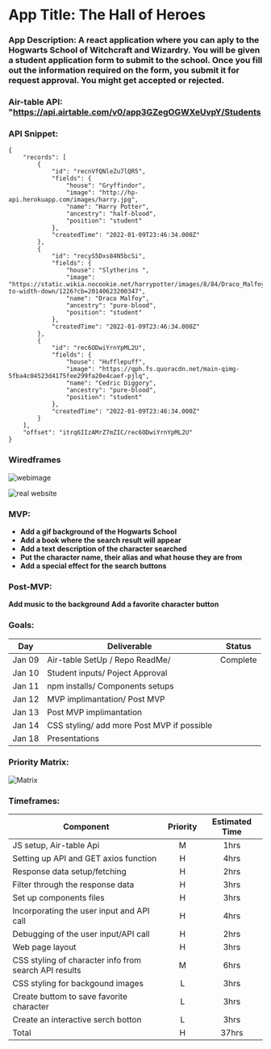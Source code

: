 # App Title: The Hall of Heroes

### App Description: A react application where you can aply to the Hogwarts School of Witchcraft and Wizardry. You will be given a student application form to submit to the school. Once you fill out the information required on the form, you submit it for request approval. You might get accepted or rejected. 

### Air-table API: "https://api.airtable.com/v0/app3GZegOGWXeUvpY/Students

### API Snippet:

```
{
    "records": [
        {
            "id": "recnVfQNleZu7lQR5",
            "fields": {
                "house": "Gryffindor",
                "image": "http://hp-api.herokuapp.com/images/harry.jpg",
                "name": "Harry Potter",
                "ancestry": "half-blood",
                "position": "student"
            },
            "createdTime": "2022-01-09T23:46:34.000Z"
        },
        {
            "id": "recyS5Dxs84N5bcSi",
            "fields": {
                "house": "Slytherins ",
                "image": "https://static.wikia.nocookie.net/harrypotter/images/8/84/Draco_Malfoy_%28HBP_promo%29.jpg/revision/latest/scale-to-width-down/1226?cb=20140623200347",
                "name": "Draco Malfoy",
                "ancestry": "pure-blood",
                "position": "student"
            },
            "createdTime": "2022-01-09T23:46:34.000Z"
        },
        {
            "id": "rec6ODwiYrnYpML2U",
            "fields": {
                "house": "Hufflepuff",
                "image": "https://qph.fs.quoracdn.net/main-qimg-5fba4c04523d4175fee299fa20e4caef-pjlq",
                "name": "Cedric Diggory",
                "ancestry": "pure-blood",
                "position": "student"
            },
            "createdTime": "2022-01-09T23:46:34.000Z"
        }
    ],
    "offset": "itrq6IIzAMrZ7mZIC/rec6ODwiYrnYpML2U"
}
```

### Wiredframes

![webimage]()

![real website]()

### MVP:

- **Add a gif background of the Hogwarts School**
- **Add a book where the search result will appear**
- **Add a text description of the character searched**
- **Put the character name, their alias and what house they are from**
- **Add a special effect for the search buttons**

### Post-MVP:

**Add music to the background**
**Add a favorite character button**

### Goals:

| Day    | Deliverable                                       | Status   |
| ------ | ------------------------------------------------- | -------- |
| Jan 09 | Air-table SetUp /  Repo ReadMe/                   | Complete |
| Jan 10 | Student inputs/ Poject Approval                   | 
| Jan 11 | npm installs/ Components setups                   |
| Jan 12 | MVP implimantation/ Post MVP                      | 
| Jan 13 | Post MVP implimantation                           |
| Jan 14 | CSS styling/ add more Post MVP if possible        | 
| Jan 18 | Presentations                                     | 

### Priority Matrix:

![Matrix]()

### Timeframes:

| Component                                             | Priority | Estimated Time | 
| ----------------------------------------------------- | :------: | :------------: | 
| JS setup, Air-table Api                               |    M     |      1hrs      |     
| Setting up API and GET axios function                 |    H     |      4hrs      |              
| Response data setup/fetching                          |    H     |      2hrs      |            
| Filter through the response data                      |    H     |      3hrs      |           
| Set up components files                               |    H     |      3hrs      |           
| Incorporating the user input and API call             |    H     |      4hrs      |           
| Debugging of the user input/API call                  |    H     |      2hrs      |           
| Web page layout                                       |    H     |      3hrs      |           
| CSS styling of character info from search API results |    M     |      6hrs      |           
| CSS styling for backgound images                      |    L     |      3hrs      |           
| Create buttom to save favorite character              |    L     |      3hrs      |           
| Create an interactive serch botton                    |    L     |      3hrs      |           
| Total                                                 |    H     |     37hrs      |           
